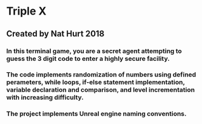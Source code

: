 # Triple X
## Created by Nat Hurt 2018

### In this terminal game, you are a secret agent attempting to guess the 3 digit code to enter a highly secure facility.

### The code implements randomization of numbers using defined perameters, while loops, if-else statement implementation, variable declaration and comparison, and level incrementation with increasing difficulty.

### The project implements Unreal engine naming conventions. 
